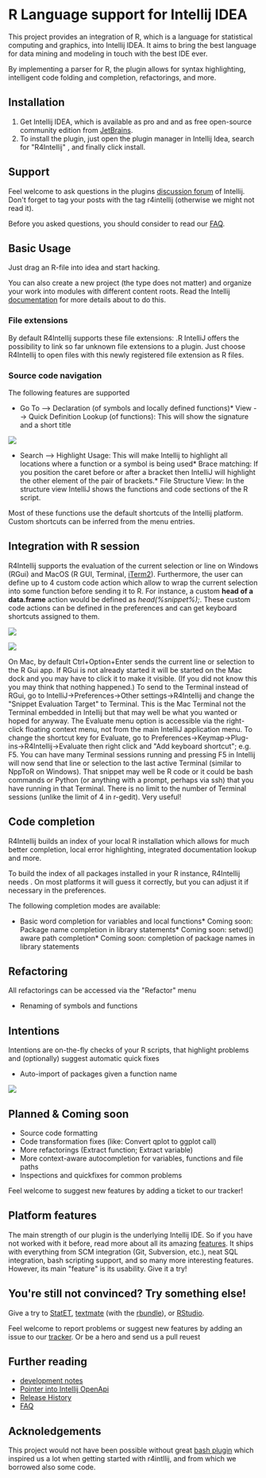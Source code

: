 R Language support for Intellij IDEA
=====

This project provides an integration of R, which is a language for statistical computing and graphics, into Intellij&nbsp;IDEA. It aims to bring the best language for data mining and modeling in touch with the best IDE ever. 

By implementing a parser for R, the plugin allows for syntax highlighting, intelligent code folding and completion,&nbsp;refactorings, and more. 


Installation
----

1.  Get Intellij IDEA, which is available as pro and and as free open-source community edition from&nbsp;[JetBrains](http://jetbrains.com).
2.  To install the plugin, just open the plugin manager in Intellij Idea, search for "R4Intellij" , and finally click&nbsp;install.

Support
----


Feel welcome to ask questions in the plugins [discussion&nbsp;forum](http://devnet.jetbrains.net/community/idea/plugins) of Intellij. Don't forget to tag your posts with the tag r4intellij (otherwise we might not read it). 

Before you asked questions, you should consider to read our [FAQ](/docs/faq.md). 

Basic Usage
----

Just drag an R-file into idea and start hacking.

You can also create a new project (the type does not matter) and organize your work into modules with different&nbsp;content roots. Read the Intellij [documentation](http://www.jetbrains.com/idea/webhelp/intellij-idea.html) for more&nbsp;details about to do this. 

### File extensions


By default R4Intellij supports these file extensions: .R IntelliJ offers the possibility to link so far unknown file extensions to a plugin. Just choose R4Intellij to open files&nbsp;with this newly registered file extension as R files. 

### Source code navigation

The following features are supported 

*   Go To --&gt; Declaration (of symbols and locally defined functions)*   View --&gt; Quick Definition Lookup (of functions): This will show the signature and a short title

![](docs/readme_images/r_help_integration.png) 

*   Search --&gt; Highlight Usage: This will make Intellij to highlight all locations where a function or a symbol is&nbsp;being used*   Brace matching: If you position the caret before or after a bracket then IntelliJ will highlight the other element of&nbsp;the pair of brackets.*   File Structure View: In the structure view IntelliJ shows the functions and code sections of the R script.

Most of these functions use the default shortcuts of the Intellij platform. Custom shortcuts can be inferred from the&nbsp;menu entries. 

Integration with R session
----

R4Intellij supports the evaluation of the current selection or line on Windows (RGui) and MacOS (R GUI, Terminal, [iTerm2](http://www.iterm2.com/)). Furthermore, the user can define up to 4 custom code action which allow to wrap the current selection into some function before sending it to R. For instance, a custom **head of a data.frame** action would be defined as _head(%snippet%);_. These custom code actions can be defined in the preferences and can get keyboard shortcuts assigned to them. 

![](docs/readme_images/code_snippet_evaluation.png) 

![](docs/readme_images/code_snippet_evaluation_result.png) 


On Mac, by default Ctrl+Option+Enter sends the current line or selection to the R Gui app. If RGui is not already started it will be started on the Mac dock and you may have to click it to make it visible. (If you did not know this you may think that nothing happened.) To send to the Terminal instead of RGui, go to IntelliJ->Preferences->Other settings->R4Intellij and change the "Snippet Evaluation Target" to Terminal. This is the Mac Terminal not the Terminal embedded in Intellij but that may well be what you wanted or hoped for anyway. The Evaluate menu option is accessible via the right-click floating context menu, not from the main IntelliJ application menu. To change the shortcut key for Evaluate, go to Preferences->Keymap->Plug-ins->R4Intellij->Evaluate then right click and "Add keyboard shortcut"; e.g. F5. You can have many Terminal sessions running and pressing F5 in Intellij will now send that line or selection to the last active Terminal (similar to NppToR on Windows). That snippet may well be R code or it could be bash commands or Python (or anything with a prompt, perhaps via ssh) that you have running in that Terminal. There is no limit to the number of Terminal sessions (unlike the limit of 4 in r-gedit). Very useful!

Code completion
-----

R4Intellij builds an index of your local R installation which allows for much better completion, local error highlighting,&nbsp;integrated documentation lookup and more. 

To build the index of all packages installed in your R instance, R4Intellij needs . On most platforms it will guess it&nbsp;correctly, but you can adjust it if necessary in the preferences. 

The following completion modes are available: 

*   Basic word completion for variables and local functions*   Coming soon: Package name completion in library statements*   Coming soon: setwd() aware path completion*   Coming soon: completion of package names in library statements

Refactoring
----

All refactorings can be accessed via the "Refactor" menu

*   Renaming of symbols and functions

Intentions
----

Intentions are on-the-fly checks of your R scripts, that highlight problems and (optionally) suggest automatic&nbsp;quick fixes 

*   Auto-import of packages given a function name

![](docs/readme_images/after_autoimport.png)

Planned &amp; Coming soon
----

* Source code formatting
* Code transformation fixes (like: Convert qplot to ggplot call)
* More refactorings (Extract function; Extract variable)
* More context-aware autocompletion for variables, functions and file paths
* Inspections and quickfixes for common problems

Feel welcome to suggest new features by adding a ticket to our tracker! 

Platform features
----

The main strength of our plugin is the underlying Intellij IDE. So if you have not worked with it before, read more&nbsp;about all its amazing [features](http://www.jetbrains.com/idea/index.html). It ships with everything from SCM&nbsp;integration (Git, Subversion, etc.), neat SQL integration, bash scripting support, and so many more interesting&nbsp;features. However, its main "feature" is its usability. Give it a try!

You're still not convinced? Try something else!
----

Give a try to [StatET](http://www.walware.de/goto/statet), [textmate](http://macromates.com/) (with the&nbsp;[rbundle](http://worldofrcraft.blogspot.com/2008/11/setting-up-textmate-to-use-r.html)), or [RStudio](http://rstudio.org/`).

Feel welcome to report problems or suggest new features by adding an issue to our&nbsp;[tracker](https://code.google.com/p/r4intellij/issues/list). Or be a hero and send us a pull reuest



Further reading
---------------

* [development notes](docs/devel_notes.md) 
* [Pointer into Intellij OpenApi](docs/openapi_notes.md) 
* [Release History](Changes.md) 
* [FAQ](docs/faq.md) 

Acknoledgements
----

This project would not have been possible without great [bash plugin](https://plugins.jetbrains.com/plugin/4230?pr=phpStorm) which inspired us a lot when getting started with r4intllij, and from which we borrowed also some code.
